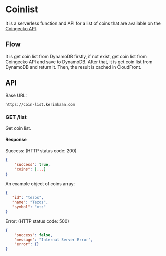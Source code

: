 # Coinlist

It is a serverless function and API for a list of coins that are available on the [Coingecko API](https://api.coingecko.com/api/v3/coins/list).

## Flow

It is get coin list from DynamoDB firstly, if not exist, get coin list from Coingecko API and save to DynamoDB.
After that, it is get coin list from DynamoDB and return it. Then, the result is cached in CloudFront.

## API

Base URL:

```bash
https://coin-list.kerimkaan.com
```

### GET /list

Get coin list.

#### Response

Success: (HTTP status code: 200)

```json
{
    "success": true,
    "coins": [...]
}
```

An example object of coins array:

```json
{
   "id": "tezos",
   "name": "Tezos",
   "symbol": "xtz"
}
```

Error: (HTTP status code: 500)

```json
{
    "success": false,
    "message": "Internal Server Error",
    "error": {}
}
```
